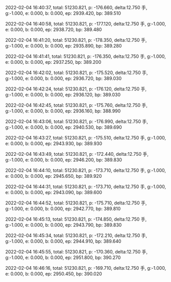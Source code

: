 2022-02-04 16:40:37, total: 51230.821, p: -176.660, delta:12.750 手, g:-1.000, e: 0.000, b: 0.000, ep: 2939.420, bp: 389.510

2022-02-04 16:40:58, total: 51230.821, p: -177.120, delta:12.750 手, g:-1.000, e: 0.000, b: 0.000, ep: 2938.720, bp: 389.480

2022-02-04 16:41:20, total: 51230.821, p: -178.350, delta:12.750 手, g:-1.000, e: 0.000, b: 0.000, ep: 2935.890, bp: 389.280

2022-02-04 16:41:41, total: 51230.821, p: -176.350, delta:12.750 手, g:-1.000, e: 0.000, b: 0.000, ep: 2937.250, bp: 389.200

2022-02-04 16:42:02, total: 51230.821, p: -175.520, delta:12.750 手, g:-1.000, e: 0.000, b: 0.000, ep: 2936.720, bp: 389.030

2022-02-04 16:42:24, total: 51230.821, p: -176.120, delta:12.750 手, g:-1.000, e: 0.000, b: 0.000, ep: 2936.120, bp: 389.030

2022-02-04 16:42:45, total: 51230.821, p: -175.760, delta:12.750 手, g:-1.000, e: 0.000, b: 0.000, ep: 2936.160, bp: 388.990

2022-02-04 16:43:06, total: 51230.821, p: -176.990, delta:12.750 手, g:-1.000, e: 0.000, b: 0.000, ep: 2940.530, bp: 389.690

2022-02-04 16:43:27, total: 51230.821, p: -175.510, delta:12.750 手, g:-1.000, e: 0.000, b: 0.000, ep: 2943.930, bp: 389.930

2022-02-04 16:43:49, total: 51230.821, p: -172.440, delta:12.750 手, g:-1.000, e: 0.000, b: 0.000, ep: 2946.200, bp: 389.830

2022-02-04 16:44:10, total: 51230.821, p: -173.710, delta:12.750 手, g:-1.000, e: 0.000, b: 0.000, ep: 2945.650, bp: 389.920

2022-02-04 16:44:31, total: 51230.821, p: -173.710, delta:12.750 手, g:-1.000, e: 0.000, b: 0.000, ep: 2943.090, bp: 389.600

2022-02-04 16:44:52, total: 51230.821, p: -175.710, delta:12.750 手, g:-1.000, e: 0.000, b: 0.000, ep: 2942.770, bp: 389.810

2022-02-04 16:45:13, total: 51230.821, p: -174.850, delta:12.750 手, g:-1.000, e: 0.000, b: 0.000, ep: 2943.790, bp: 389.830

2022-02-04 16:45:34, total: 51230.821, p: -172.210, delta:12.750 手, g:-1.000, e: 0.000, b: 0.000, ep: 2944.910, bp: 389.640

2022-02-04 16:45:55, total: 51230.821, p: -170.360, delta:12.750 手, g:-1.000, e: 0.000, b: 0.000, ep: 2951.800, bp: 390.270

2022-02-04 16:46:16, total: 51230.821, p: -169.710, delta:12.750 手, g:-1.000, e: 0.000, b: 0.000, ep: 2950.450, bp: 390.020